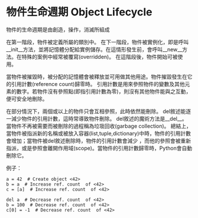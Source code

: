# 物件生命週期 Object Lifecycle

物件的生命週期是由創造，操作，消滅所組成

在第一階段，物件被定義所屬的類別中。
在下一階段，物件被實例化，即是呼叫__init__方法，並將記憶體分配給實例儲存。在這情形發生前，會呼叫__new__方法。在特殊的案例中經常被覆寫(overridden)。
在這階段後，物件開始可被使用。

當物件被摧毀時，被分配的記憶體會被釋放並可用做其他用途。物件摧毀發生在它的引用計數(reference count)歸零時。
引用計數是用來參照物件的變數及其他元素的數字。若物件沒有參照點(即指引用計數為零)，則沒有其他物件能與之互動，便可安全地刪除。

在部分情況下，兩個或以上的物件只會互相參照，此時依然能刪除。
del敘述能逐一減少物件的引用計數，這時常導致物件刪除。
del敘述的魔術方法是__del__。
當物件不再被需要而被刪除的過程稱為垃圾回收(garbage collection)。
總結上，當物件被指派新的名稱或被放入容器(list,tuple,dictionary)中時，物件的引用計數會增加；當物件被del敘述刪除時，物件的引用計數會減少
，而他的參照會被重新指派，或是參照會離開作用域(scope)。當物件的引用計數歸零時，Python會自動刪除它。

例子：

    a = 42  # Create object <42>
    b = a  # Increase ref. count  of <42> 
    c = [a]  # Increase ref. count  of <42> 

    del a  # Decrease ref. count  of <42>
    b = 100  # Decrease ref. count  of <42> 
    c[0] = -1  # Decrease ref. count  of <42>


